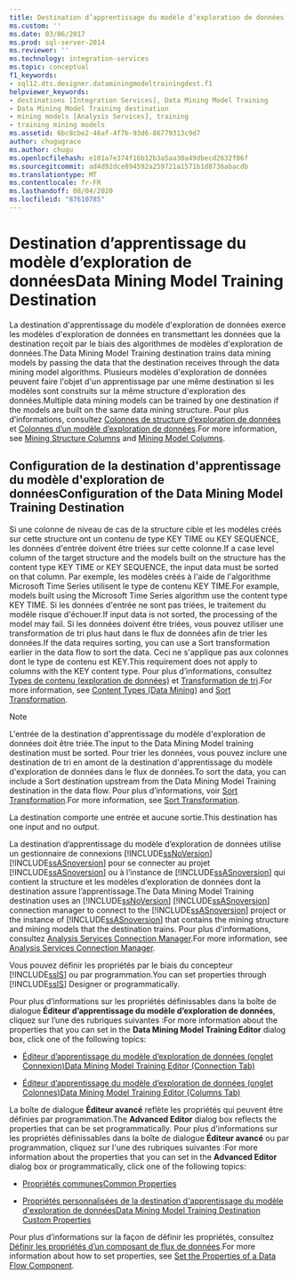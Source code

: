 ```yaml
---
title: Destination d’apprentissage du modèle d’exploration de données | Microsoft Docs
ms.custom: ''
ms.date: 03/06/2017
ms.prod: sql-server-2014
ms.reviewer: ''
ms.technology: integration-services
ms.topic: conceptual
f1_keywords:
- sql12.dts.designer.dataminingmodeltrainingdest.f1
helpviewer_keywords:
- destinations [Integration Services], Data Mining Model Training
- Data Mining Model Training destination
- mining models [Analysis Services], training
- training mining models
ms.assetid: 6bc8cbe2-46af-4f7b-93d6-86779313c9d7
author: chugugrace
ms.author: chugu
ms.openlocfilehash: e101a7e374f16b12b3a5aa30a49dbecd2632f06f
ms.sourcegitcommit: ad4d92dce894592a259721a1571b1d8736abacdb
ms.translationtype: MT
ms.contentlocale: fr-FR
ms.lasthandoff: 08/04/2020
ms.locfileid: "87610785"
---
```

# <a name="data-mining-model-training-destination"></a><span data-ttu-id="e287b-102">Destination d’apprentissage du modèle d’exploration de données</span><span class="sxs-lookup"><span data-stu-id="e287b-102">Data Mining Model Training Destination</span></span>
  <span data-ttu-id="e287b-103">La destination d'apprentissage du modèle d'exploration de données exerce les modèles d'exploration de données en transmettant les données que la destination reçoit par le biais des algorithmes de modèles d'exploration de données.</span><span class="sxs-lookup"><span data-stu-id="e287b-103">The Data Mining Model Training destination trains data mining models by passing the data that the destination receives through the data mining model algorithms.</span></span> <span data-ttu-id="e287b-104">Plusieurs modèles d'exploration de données peuvent faire l'objet d'un apprentissage par une même destination si les modèles sont construits sur la même structure d'exploration des données.</span><span class="sxs-lookup"><span data-stu-id="e287b-104">Multiple data mining models can be trained by one destination if the models are built on the same data mining structure.</span></span> <span data-ttu-id="e287b-105">Pour plus d’informations, consultez [Colonnes de structure d’exploration de données](https://docs.microsoft.com/analysis-services/data-mining/mining-structure-columns) et [Colonnes d’un modèle d’exploration de données](https://docs.microsoft.com/analysis-services/data-mining/mining-model-columns).</span><span class="sxs-lookup"><span data-stu-id="e287b-105">For more information, see [Mining Structure Columns](https://docs.microsoft.com/analysis-services/data-mining/mining-structure-columns) and [Mining Model Columns](https://docs.microsoft.com/analysis-services/data-mining/mining-model-columns).</span></span>  
  
## <a name="configuration-of-the-data-mining-model-training-destination"></a><span data-ttu-id="e287b-106">Configuration de la destination d'apprentissage du modèle d'exploration de données</span><span class="sxs-lookup"><span data-stu-id="e287b-106">Configuration of the Data Mining Model Training Destination</span></span>  
 <span data-ttu-id="e287b-107">Si une colonne de niveau de cas de la structure cible et les modèles créés sur cette structure ont un contenu de type KEY TIME ou KEY SEQUENCE, les données d'entrée doivent être triées sur cette colonne.</span><span class="sxs-lookup"><span data-stu-id="e287b-107">If a case level column of the target structure and the models built on the structure has the content type KEY TIME or KEY SEQUENCE, the input data must be sorted on that column.</span></span> <span data-ttu-id="e287b-108">Par exemple, les modèles créés à l'aide de l'algorithme Microsoft Time Series utilisent le type de contenu KEY TIME.</span><span class="sxs-lookup"><span data-stu-id="e287b-108">For example, models built using the Microsoft Time Series algorithm use the content type KEY TIME.</span></span> <span data-ttu-id="e287b-109">Si les données d'entrée ne sont pas triées, le traitement du modèle risque d'échouer.</span><span class="sxs-lookup"><span data-stu-id="e287b-109">If input data is not sorted, the processing of the model may fail.</span></span> <span data-ttu-id="e287b-110">Si les données doivent être triées, vous pouvez utiliser une transformation de tri plus haut dans le flux de données afin de trier les données.</span><span class="sxs-lookup"><span data-stu-id="e287b-110">If the data requires sorting, you can use a Sort transformation earlier in the data flow to sort the data.</span></span> <span data-ttu-id="e287b-111">Ceci ne s'applique pas aux colonnes dont le type de contenu est KEY.</span><span class="sxs-lookup"><span data-stu-id="e287b-111">This requirement does not apply to columns with the KEY content type.</span></span> <span data-ttu-id="e287b-112">Pour plus d’informations, consultez [Types de contenu &#40;exploration de données&#41;](https://docs.microsoft.com/analysis-services/data-mining/content-types-data-mining) et [Transformation de tri](transformations/sort-transformation.md).</span><span class="sxs-lookup"><span data-stu-id="e287b-112">For more information, see [Content Types &#40;Data Mining&#41;](https://docs.microsoft.com/analysis-services/data-mining/content-types-data-mining) and [Sort Transformation](transformations/sort-transformation.md).</span></span>  
  
> [!NOTE]  
>  <span data-ttu-id="e287b-113">L'entrée de la destination d'apprentissage du modèle d'exploration de données doit être triée.</span><span class="sxs-lookup"><span data-stu-id="e287b-113">The input to the Data Mining Model training destination must be sorted.</span></span> <span data-ttu-id="e287b-114">Pour trier les données, vous pouvez inclure une destination de tri en amont de la destination d'apprentissage du modèle d'exploration de données dans le flux de données.</span><span class="sxs-lookup"><span data-stu-id="e287b-114">To sort the data, you can include a Sort destination upstream from the Data Mining Model Training destination in the data flow.</span></span> <span data-ttu-id="e287b-115">Pour plus d’informations, voir [Sort Transformation](transformations/sort-transformation.md).</span><span class="sxs-lookup"><span data-stu-id="e287b-115">For more information, see [Sort Transformation](transformations/sort-transformation.md).</span></span>  
  
 <span data-ttu-id="e287b-116">La destination comporte une entrée et aucune sortie.</span><span class="sxs-lookup"><span data-stu-id="e287b-116">This destination has one input and no output.</span></span>  
  
 <span data-ttu-id="e287b-117">La destination d’apprentissage du modèle d’exploration de données utilise un gestionnaire de connexions [!INCLUDE[ssNoVersion](../../includes/ssnoversion-md.md)] [!INCLUDE[ssASnoversion](../../includes/ssasnoversion-md.md)] pour se connecter au projet [!INCLUDE[ssASnoversion](../../includes/ssasnoversion-md.md)] ou à l’instance de [!INCLUDE[ssASnoversion](../../includes/ssasnoversion-md.md)] qui contient la structure et les modèles d’exploration de données dont la destination assure l’apprentissage.</span><span class="sxs-lookup"><span data-stu-id="e287b-117">The Data Mining Model Training destination uses an [!INCLUDE[ssNoVersion](../../includes/ssnoversion-md.md)] [!INCLUDE[ssASnoversion](../../includes/ssasnoversion-md.md)] connection manager to connect to the [!INCLUDE[ssASnoversion](../../includes/ssasnoversion-md.md)] project or the instance of [!INCLUDE[ssASnoversion](../../includes/ssasnoversion-md.md)] that contains the mining structure and mining models that the destination trains.</span></span> <span data-ttu-id="e287b-118">Pour plus d'informations, consultez [Analysis Services Connection Manager](../connection-manager/analysis-services-connection-manager.md).</span><span class="sxs-lookup"><span data-stu-id="e287b-118">For more information, see [Analysis Services Connection Manager](../connection-manager/analysis-services-connection-manager.md).</span></span>  
  
 <span data-ttu-id="e287b-119">Vous pouvez définir les propriétés par le biais du concepteur [!INCLUDE[ssIS](../../includes/ssis-md.md)] ou par programmation.</span><span class="sxs-lookup"><span data-stu-id="e287b-119">You can set properties through [!INCLUDE[ssIS](../../includes/ssis-md.md)] Designer or programmatically.</span></span>  
  
 <span data-ttu-id="e287b-120">Pour plus d’informations sur les propriétés définissables dans la boîte de dialogue **Éditeur d’apprentissage du modèle d’exploration de données**, cliquez sur l’une des rubriques suivantes :</span><span class="sxs-lookup"><span data-stu-id="e287b-120">For more information about the properties that you can set in the **Data Mining Model Training Editor** dialog box, click one of the following topics:</span></span>  
  
-   [<span data-ttu-id="e287b-121">Éditeur d’apprentissage du modèle d’exploration de données &#40;onglet Connexion&#41;</span><span class="sxs-lookup"><span data-stu-id="e287b-121">Data Mining Model Training Editor &#40;Connection Tab&#41;</span></span>](../data-mining-model-training-editor-connection-tab.md)  
  
-   [<span data-ttu-id="e287b-122">Éditeur d’apprentissage du modèle d’exploration de données &#40;onglet Colonnes&#41;</span><span class="sxs-lookup"><span data-stu-id="e287b-122">Data Mining Model Training Editor &#40;Columns Tab&#41;</span></span>](../data-mining-model-training-editor-columns-tab.md)  
  
 <span data-ttu-id="e287b-123">La boîte de dialogue **Éditeur avancé** reflète les propriétés qui peuvent être définies par programmation.</span><span class="sxs-lookup"><span data-stu-id="e287b-123">The **Advanced Editor** dialog box reflects the properties that can be set programmatically.</span></span> <span data-ttu-id="e287b-124">Pour plus d'informations sur les propriétés définissables dans la boîte de dialogue **Éditeur avancé** ou par programmation, cliquez sur l'une des rubriques suivantes :</span><span class="sxs-lookup"><span data-stu-id="e287b-124">For more information about the properties that you can set in the **Advanced Editor** dialog box or programmatically, click one of the following topics:</span></span>  
  
-   [<span data-ttu-id="e287b-125">Propriétés communes</span><span class="sxs-lookup"><span data-stu-id="e287b-125">Common Properties</span></span>](../common-properties.md)  
  
-   [<span data-ttu-id="e287b-126">Propriétés personnalisées de la destination d'apprentissage du modèle d'exploration de données</span><span class="sxs-lookup"><span data-stu-id="e287b-126">Data Mining Model Training Destination Custom Properties</span></span>](data-mining-model-training-destination-custom-properties.md)  
  
 <span data-ttu-id="e287b-127">Pour plus d’informations sur la façon de définir les propriétés, consultez [Définir les propriétés d’un composant de flux de données](set-the-properties-of-a-data-flow-component.md).</span><span class="sxs-lookup"><span data-stu-id="e287b-127">For more information about how to set properties, see [Set the Properties of a Data Flow Component](set-the-properties-of-a-data-flow-component.md).</span></span>  
  
  
